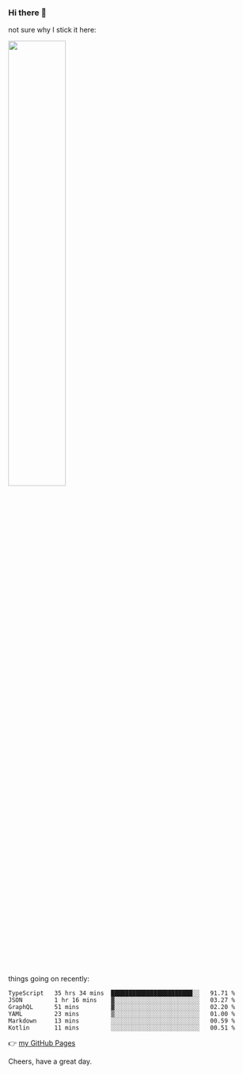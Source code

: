 ### Hi there 👋

not sure why I stick it here:

[<img width="48%" src="https://github-readme-stats.vercel.app/api?username=ykzhukian&show_icons=true&theme=dracula">](https://github.com/anuraghazra/github-readme-stats)


things going on recently:

<!--START_SECTION:waka-->

```text
TypeScript   35 hrs 34 mins  ███████████████████████░░   91.71 %
JSON         1 hr 16 mins    ▓░░░░░░░░░░░░░░░░░░░░░░░░   03.27 %
GraphQL      51 mins         ▓░░░░░░░░░░░░░░░░░░░░░░░░   02.20 %
YAML         23 mins         ▒░░░░░░░░░░░░░░░░░░░░░░░░   01.00 %
Markdown     13 mins         ░░░░░░░░░░░░░░░░░░░░░░░░░   00.59 %
Kotlin       11 mins         ░░░░░░░░░░░░░░░░░░░░░░░░░   00.51 %
```

<!--END_SECTION:waka-->

👉 [my GitHub Pages](https://ykzhukian.github.io)

Cheers, have a great day.

